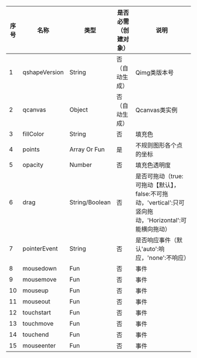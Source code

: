 序号|名称|类型| 是否必需（创建对象）|说明
---|---|---|---|---
1|qshapeVersion|String|否（自动生成）| Qimg类版本号
2|qcanvas|Object|否（自动生成）| Qcanvas类实例
3|fillColor|String|否| 填充色
4|points|Array Or Fun|是|不规则图形各个点的坐标
5|opacity|Number|否|填充色透明度
6|drag|String/Boolean|否|是否可拖动（true:可拖动【默认】，false:不可拖动，'vertical':只可竖向拖动，'Horizontal':可能横向拖动）
7|pointerEvent|String|否|是否响应事件（默认'auto':响应，'none':不响应）
8|mousedown|Fun|否|事件
9|mousemove|Fun|否|事件
10|mouseup|Fun|否|事件
11|mouseout|Fun|否|事件
12|touchstart|Fun|否|事件
13|touchmove|Fun|否|事件
14|touchend|Fun|否|事件
15 | mouseenter | Fun | 否 | 事件 












